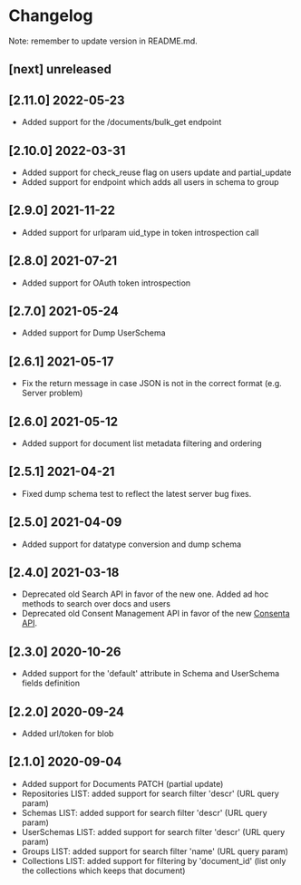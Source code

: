 # Changelog

Note: remember to update version in README.md.

## [next] unreleased

## [2.11.0] 2022-05-23
- Added support for the /documents/bulk_get endpoint 

## [2.10.0] 2022-03-31
- Added support for check_reuse flag on users update and partial_update 
- Added support for endpoint which adds all users in schema to group

## [2.9.0] 2021-11-22
- Added support for urlparam uid_type in token introspection call

## [2.8.0] 2021-07-21
- Added support for OAuth token introspection

## [2.7.0] 2021-05-24
- Added support for Dump UserSchema

## [2.6.1] 2021-05-17
- Fix the return message in case JSON is not in the correct format (e.g. Server problem)

## [2.6.0] 2021-05-12
- Added support for document list metadata filtering and ordering

## [2.5.1] 2021-04-21
- Fixed dump schema test to reflect the latest server bug fixes.

## [2.5.0] 2021-04-09
- Added support for datatype conversion and dump schema

## [2.4.0] 2021-03-18
- Deprecated old Search API in favor of the new one. Added ad hoc methods to
  search over docs and users
- Deprecated old Consent Management API in favor of the new 
  [Consenta API](https://docs.chino.io/consent/consentame/docs/v1).

## [2.3.0] 2020-10-26 
- Added support for the 'default' attribute in Schema and UserSchema fields
  definition

## [2.2.0] 2020-09-24 
- Added url/token for blob

## [2.1.0] 2020-09-04
- Added support for Documents PATCH (partial update)
- Repositories LIST: added support for search filter 'descr' (URL query param)
- Schemas LIST: added support for search filter 'descr' (URL query param)
- UserSchemas LIST: added support for search filter 'descr' (URL query param)
- Groups LIST: added support for search filter 'name' (URL query param)
- Collections LIST: added support for filtering by 'document_id' (list only the
  collections which keeps that document)
